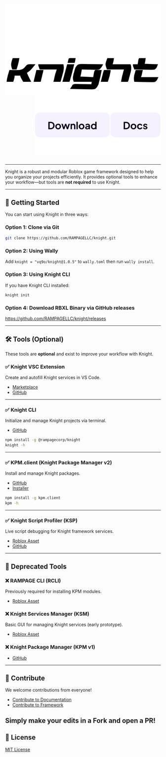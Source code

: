 <img align="left" src="./gh-assets/logo-dark-theme.svg#gh-dark-mode-only" alt="Knight"><img align="left" src="./gh-assets/logo-light-theme.svg#gh-light-mode-only" alt="Knight"><a href="https://knight.metatable.dev"><img align="right" src="./gh-assets/link-docs.svg" alt="Docs"></a><a href="https://github.com/RAMPAGELLC/knight/releases"><img align="right" src="./gh-assets/link-download.svg" alt="Download"></a><img src="./gh-assets/clearfloat.svg">
<hr>

Knight is a robust and modular Roblox game framework designed to help you organize your projects efficiently. It provides optional tools to enhance your workflow—but tools are **not required** to use Knight.

---

## 🚀 Getting Started

You can start using Knight in three ways:

### Option 1: Clone via Git

```bash
git clone https://github.com/RAMPAGELLC/knight.git
```

### Option 2: Using Wally

Add `knight = "vq9o/knight@1.0.5"` to `wally.toml` then run `wally install`.

### Option 3: Using Knight CLI

If you have Knight CLI installed:

```bash
knight init
```

### Option 4: Download RBXL Binary via GitHub releases

https://github.com/RAMPAGELLC/knight/releases

---

## 🛠 Tools (Optional)

These tools are **optional** and exist to improve your workflow with Knight.

### ✅ Knight VSC Extension

Create and autofill Knight services in VS Code.

-   [Marketplace](https://marketplace.visualstudio.com/items?itemName=MetaGames.vsc-knight)
-   [GitHub](https://github.com/RAMPAGELLC/vsc-knight)

---

### ✅ Knight CLI

Initialize and manage Knight projects via terminal.

-   [GitHub](https://github.com/RAMPAGELLC/KnightCLI)

```bash
npm install -g @rampagecorp/knight
knight -h
```

---

### ✅ KPM.client (Knight Package Manager v2)

Install and manage Knight packages.

-   [GitHub](https://github.com/RAMPAGELLC/kpm.client)
-   [Installer](https://github.com/RAMPAGELLC/kpm.client/releases/tag/installer-v1.0.1)

```bash
npm install -g kpm.client
kpm -h
```

---

### ✅ Knight Script Profiler (KSP)

Live script debugging for Knight framework services.

-   [Roblox Asset](https://create.roblox.com/store/asset/16837740534/Knight-Live-Script-Profiler)
-   [GitHub](https://github.com/RAMPAGELLC/KnightProfiler)

---

## 🧾 Deprecated Tools

### ❌ RAMPAGE CLI (RCLI)

Previously required for installing KPM modules.

-   [Roblox Asset](https://create.roblox.com/marketplace/asset/7232500201/RAMPAGE-CLI)

### ❌ Knight Services Manager (KSM)

Basic GUI for managing Knight services (early prototype).

-   [Roblox Asset](https://create.roblox.com/marketplace/asset/13168343690/Knight-Services-Manager)

### ❌ Knight Package Manager (KPM v1)

-   [GitHub](https://github.com/RAMPAGELLC/KnightPackageManager)

---

## 🤝 Contribute
We welcome contributions from everyone!
-   [Contribute to Documentation](https://knight.metatable.dev/contribution/documentation)
-   [Contribute to Framework](https://knight.metatable.dev/contribution/framework)

Simply make your edits in a Fork and open a PR!
---

## 📄 License
[MIT License](https://github.com/RAMPAGELLC/knight/blob/main/LICENSE)
